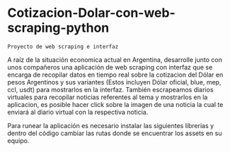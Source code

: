# Cotizacion-Dolar-con-web-scraping-python

    Proyecto de web scraping e interfaz

A raíz de la situación economica actual en Argentina, desarrolle junto con unos compañeros una aplicación de web scraping con interfaz que se encarga de recopilar datos en tiempo real sobre la cotizacion del Dólar en pesos Argentinos y sus variantes (Estos incluyen Dólar oficial, blue, mep, ccl, usdt) para mostrarlos en la interfaz. También escrapeamos diarios virtuales para recopilar noticias referentes al tema y mostrarlos en la aplicacion, es posible hacer click sobre la imagen de una noticia la cual te enviará al diario virtual con la respectiva noticia.

Para runear la aplicación es necesario instalar las siguientes librerias y dentro del código cambiar las rutas donde se encuentrar los assets en su equipo.
